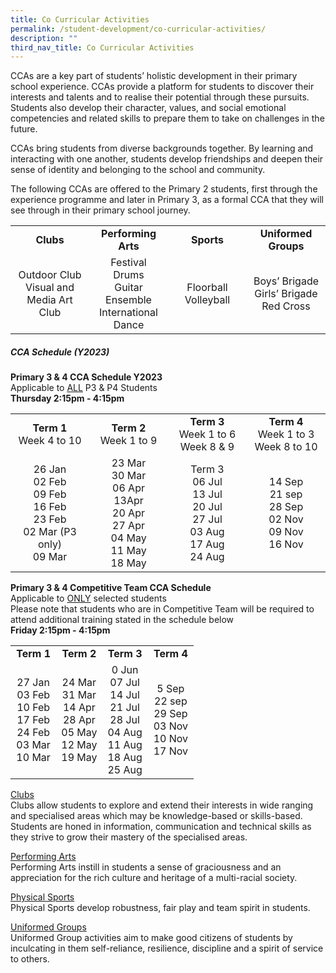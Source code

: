 ```yaml
---
title: Co Curricular Activities
permalink: /student-development/co-curricular-activities/
description: ""
third_nav_title: Co Curricular Activities
---
```

CCAs are a key part of students’ holistic development in their primary school experience. CCAs provide a platform for students to discover their interests and talents and to realise their potential through these pursuits. Students also develop their character, values, and social emotional competencies and related skills to prepare them to take on challenges in the future.

CCAs bring students from diverse backgrounds together. By learning and interacting with one another, students develop friendships and deepen their sense of identity and belonging to the school and community.
  
The following CCAs are offered to the Primary 2 students, first through the experience programme and later in Primary 3, as a formal CCA that they will see through in their primary school journey.

<table style="width:100%">
	<tbody><tr>
		<td width="25%" align="center"><b>Clubs</b></td>
		<td width="25%" align="center"><b>Performing Arts</b></td>
		<td width="25%" align="center"><b>Sports</b></td>
		<td width="25%" align="center"><b>Uniformed Groups</b></td>
	</tr>
	<tr>
		<td align="center">Outdoor Club<br>Visual and Media Art Club</td>
		<td align="center">Festival Drums<br>Guitar Ensemble<br>International Dance</td>
		<td align="center">Floorball<br>Volleyball</td>
		<td align="center">Boys’ Brigade<br>Girls’ Brigade<br>Red Cross</td>
	</tr>
</tbody></table>


##### CCA Schedule (Y2023)
<b>Primary 3 &amp; 4 CCA Schedule Y2023</b><br>
Applicable to <u>ALL</u> P3 &amp; P4 Students<br>
<b>Thursday 2:15pm - 4:15pm</b>
<table>
	<tbody><tr>
		<td width="25%" align="center"><b>Term 1</b><br>Week 4 to 10</td>
		<td width="25%" align="center"><b>Term 2</b><br>Week 1 to 9</td>
		<td width="25%" align="center"><b>Term 3</b><br>Week 1 to 6<br>Week 8 &amp; 9</td>
		<td width="25%" align="center"><b>Term 4</b><br>Week 1 to 3<br>Week 8 to 10</td>
	</tr>
	<tr>
		<td align="center">26 Jan<br>02 Feb<br>09 Feb<br>16 Feb<br>23 Feb<br>02 Mar (P3 only)<br>09 Mar</td>
		<td align="center">23 Mar<br>30 Mar<br>06 Apr<br>13Apr<br>20 Apr<br>27 Apr<br>04 May<br>11 May<br>18 May</td>
		<td align="center">Term 3<br> 06 Jul<br>13 Jul<br>20 Jul<br>27 Jul<br>03 Aug<br>17 Aug<br>24 Aug</td>
		<td align="center">14 Sep<br>21 sep<br>28 Sep<br>02 Nov<br>09 Nov<br>16 Nov</td>
	</tr>
</tbody></table>

<b>Primary 3 &amp; 4 Competitive Team CCA Schedule</b><br>
Applicable to <u>ONLY</u> selected students<br>
Please note that students who are in Competitive Team will be required to attend additional training stated in the schedule below<br>
<b>Friday 2:15pm - 4:15pm</b>
<table>
	<tbody><tr>
		<td width="25%" align="center"><b>Term 1</b></td>
		<td width="25%" align="center"><b>Term 2</b></td>
		<td width="25%" align="center"><b>Term 3</b></td>
		<td width="25%" align="center"><b>Term 4</b></td>
	</tr>
	<tr>
		<td align="center">27 Jan<br>03 Feb<br>10 Feb<br>17 Feb<br>24 Feb<br>03 Mar<br>10 Mar</td>
		<td align="center">24 Mar<br>31 Mar<br>14 Apr<br>28 Apr<br>05 May<br>12 May<br>19 May</td>
		<td align="center">0 Jun<br>07 Jul<br>14 Jul<br>21 Jul<br>28 Jul<br>04 Aug<br>11 Aug<br>18 Aug<br>25 Aug</td>
		<td align="center">5 Sep<br>22 sep<br>29 Sep<br>03 Nov<br>10 Nov<br>17 Nov </td>
	</tr>
</tbody></table>

[Clubs](https://moe-valourpri-staging.netlify.app/student-development/co-curricular-activities/clubs) <br>
Clubs allow students to explore and extend their interests in wide ranging and specialised areas which may be knowledge-based or skills-based. Students are honed in information, communication and technical skills as they strive to grow their mastery of the specialised areas.

[Performing Arts](https://moe-valourpri-staging.netlify.app/student-development/co-curricular-activities/performing-arts) <br>
Performing Arts instill in students a sense of graciousness and an appreciation for the rich culture and heritage of a multi-racial society.

[Physical Sports](https://moe-valourpri-staging.netlify.app/student-development/co-curricular-activities/physical-sports) <br>
Physical Sports develop robustness, fair play and team spirit in students.

[Uniformed Groups](https://moe-valourpri-staging.netlify.app/student-development/co-curricular-activities/uniformed-groups) <br>
Uniformed Group activities aim to make good citizens of students by inculcating in them self-reliance, resilience, discipline and a spirit of service to others.